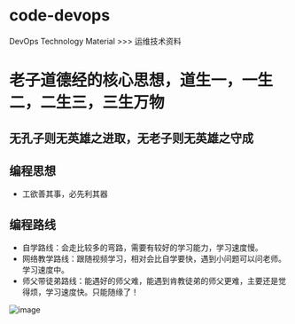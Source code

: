 # code-devops
DevOps Technology  Material  >>> 运维技术资料


# 老子道德经的核心思想，道生一，一生二，二生三，三生万物

## 无孔子则无英雄之进取，无老子则无英雄之守成

## 编程思想
* 工欲善其事，必先利其器


## 编程路线
* 自学路线：会走比较多的弯路，需要有较好的学习能力，学习速度慢。
* 网络教学路线：跟随视频学习，相对会比自学要快，遇到小问题可以问老师。学习速度中。
* 师父带徒弟路线：能遇好的师父难，能遇到肯教徒弟的师父更难，主要还是觉得烦，学习速度快。只能随缘了！


![image](/img/tech.png)
